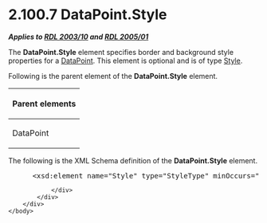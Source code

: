 <html dir="LTR" xmlns:mshelp="http://msdn.microsoft.com/mshelp" xmlns:ddue="http://ddue.schemas.microsoft.com/authoring/2003/5" xmlns:xlink="http://www.w3.org/1999/xlink" xmlns:tool="http://www.microsoft.com/tooltip">
    <head>
        <meta http-equiv="Content-Type" content="text/html; CHARSET=utf-8"></meta>
        <meta name="save" content="history"></meta>
        <title>2.100.7 DataPoint.Style</title>
        <xml>
            <mshelp:toctitle title="2.100.7 DataPoint.Style"></mshelp:toctitle>
            <mshelp:rltitle title="[MS-RDL]: DataPoint.Style"></mshelp:rltitle>
            <mshelp:keyword index="A" term="95dd9e14-e0b9-4e5d-9ac7-a5098a48e227"></mshelp:keyword>
            <mshelp:attr name="DCSext.ContentType" value="open specification"></mshelp:attr>
            <mshelp:attr name="AssetID" value="95dd9e14-e0b9-4e5d-9ac7-a5098a48e227"></mshelp:attr>
            <mshelp:attr name="TopicType" value="kbRef"></mshelp:attr>
            <mshelp:attr name="DCSext.Title" value="[MS-RDL]: DataPoint.Style" />
        </xml>
    </head>
    <body>
        <div id="header">
            <h1 class="heading">2.100.7 DataPoint.Style</h1>
        </div>
        <div id="mainSection">
            <div id="mainBody">
                <div id="allHistory" class="saveHistory"></div>
                <div id="sectionSection0" class="section" name="collapseableSection">
                    

<p><b><i>Applies to </i></b><a href="a7e2ad00-07c8-4f6d-80ab-3ad55df7b233.htm"><b><i>RDL 2003/10</i></b></a><b>
<i>and </i></b><a href="3ebe2912-4958-4832-b391-cad1f5e13338.htm"><b><i>RDL 2005/01</i></b></a></p>

<p>The <b>DataPoint.Style</b> element specifies border and
background style properties for a <a href="aee11573-3fcf-4365-938b-e6c8ceece6e1.htm">DataPoint</a>. This element is
optional and is of type <a href="ea446209-9c6a-46ce-b472-fae8b8350b37.htm">Style</a>.</p>

<p>Following is the parent element of the <b>DataPoint.Style</b>
element.</p>

<table>
 <thead>
  <tr>
   <th>
   <p>Parent elements</p>
   </th>
  </tr>
 </thead>
 <tr>
  <td>
  <p>DataPoint </p>
  </td>
 </tr>
</table>

<p>The following is the XML Schema definition of the <b>DataPoint.Style</b>
element.</p>

<dl>
<dd>
<div><pre> &lt;xsd:element name=&quot;Style&quot; type=&quot;StyleType&quot; minOccurs=&quot;0&quot; /&gt;
</pre></div>
</dd></dl>


                </div>
            </div>
        </div>
    </body>
</html>